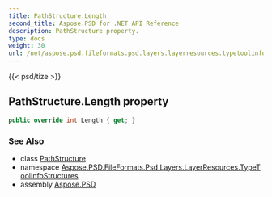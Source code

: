 ```yaml
---
title: PathStructure.Length
second_title: Aspose.PSD for .NET API Reference
description: PathStructure property. 
type: docs
weight: 30
url: /net/aspose.psd.fileformats.psd.layers.layerresources.typetoolinfostructures/pathstructure/length/
---
```

{{< psd/tize >}}
## PathStructure.Length property

```csharp
public override int Length { get; }
```

### See Also

* class [PathStructure](../)
* namespace [Aspose.PSD.FileFormats.Psd.Layers.LayerResources.TypeToolInfoStructures](../../pathstructure/)
* assembly [Aspose.PSD](../../../)


